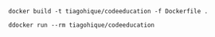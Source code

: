 

`docker build -t tiagohique/codeeducation -f Dockerfile .`

`ddocker run --rm tiagohique/codeeducation`


